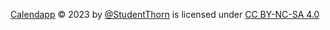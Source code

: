 [Calendapp](https://github.com/StudentThorn/calendapp) © 2023 by [@StudentThorn](https://github.com/StudentThorn) is licensed under [CC BY-NC-SA 4.0](http://creativecommons.org/licenses/by-nc-sa/4.0/?ref=chooser-v1)
